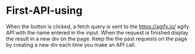 # First-API-using
When the button is clicked, a fetch query is sent to the <https://agify.io/> agify API with the name entered in the input. When the request is finished display the result in a new div on the page. Keep the the past requests on the page by creating a new div each time you make an API call.
